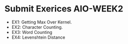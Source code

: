 # Submit Exerices AIO-WEEK2
- EX1: Getting Max Over Kernel.
- EX2: Character Counting.
- EX3: Word Counting
- EX4: Levenshtein Distance
